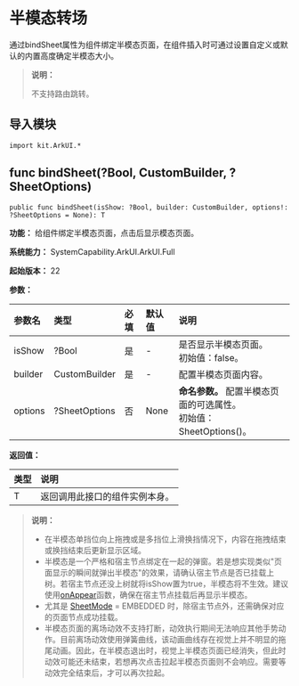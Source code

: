 # 半模态转场

通过bindSheet属性为组件绑定半模态页面，在组件插入时可通过设置自定义或默认的内置高度确定半模态大小。

> **说明：**
>
> 不支持路由跳转。

## 导入模块

```cangjie
import kit.ArkUI.*
```

## func bindSheet(?Bool, CustomBuilder, ?SheetOptions)

```cangjie
public func bindSheet(isShow: ?Bool, builder: CustomBuilder, options!: ?SheetOptions = None): T
```

**功能：** 给组件绑定半模态页面，点击后显示模态页面。

**系统能力：** SystemCapability.ArkUI.ArkUI.Full

**起始版本：** 22

**参数：**

|参数名|类型|必填|默认值|说明|
|:---|:---|:---|:---|:---|
| isShow | ?Bool |是|-| 是否显示半模态页面。 <br>初始值：false。|
| builder | CustomBuilder | 是 | \- | 配置半模态页面内容。 |
| options | ?SheetOptions | 否 | None | **命名参数。**  配置半模态页面的可选属性。 <br/>初始值：SheetOptions()。 |

**返回值：**

|类型|说明|
|:---|:---|
|T|返回调用此接口的组件实例本身。|


> **说明：**
>
> - 在半模态单挡位向上拖拽或是多挡位上滑换挡情况下，内容在拖拽结束或换挡结束后更新显示区域。
> - 半模态是一个严格和宿主节点绑定在一起的弹窗。若是想实现类似"页面显示的瞬间就弹出半模态"的效果，请确认宿主节点是否已挂载上树。若宿主节点还没上树就将isShow置为true，半模态将不生效。建议使用[onAppear](./cj-universal-event-appear.md#func-onappear---unit)函数，确保在宿主节点挂载后再显示半模态。
> - 尤其是 [SheetMode](#enum-sheetmode) = EMBEDDED 时，除宿主节点外，还需确保对应的页面节点成功挂载。
> - 半模态页面的离场动效不支持打断，动效执行期间无法响应其他手势动作。目前离场动效使用弹簧曲线，该动画曲线存在视觉上并不明显的拖尾动画。因此，在半模态退出时，视觉上半模态页面已经消失，但此时动效可能还未结束，若想再次点击拉起半模态页面则不会响应。需要等动效完全结束后，才可以再次拉起。